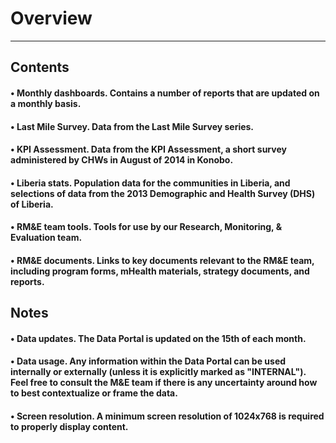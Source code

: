 Overview
========
********

Contents
--------
#### **&bull; Monthly dashboards.** Contains a number of reports that are updated on a monthly basis.
#### **&bull; Last Mile Survey.** Data from the Last Mile Survey series.
#### **&bull; KPI Assessment.** Data from the KPI Assessment, a short survey administered by CHWs in August of 2014 in Konobo.
#### **&bull; Liberia stats.** Population data for the communities in Liberia, and selections of data from the 2013 Demographic and Health Survey (DHS) of Liberia.
#### **&bull; RM&E team tools.** Tools for use by our Research, Monitoring, & Evaluation team.
#### **&bull; RM&E documents.** Links to key documents relevant to the RM&E team, including program forms, mHealth materials, strategy documents, and reports.

Notes
-----
#### **&bull; Data updates.** The Data Portal is updated on the 15th of each month.
#### **&bull; Data usage.** Any information within the Data Portal can be used internally or externally (unless it is explicitly marked as "INTERNAL"). Feel free to consult the M&E team if there is any uncertainty around how to best contextualize or frame the data.
#### **&bull; Screen resolution.** A minimum screen resolution of 1024x768 is required to properly display content.
